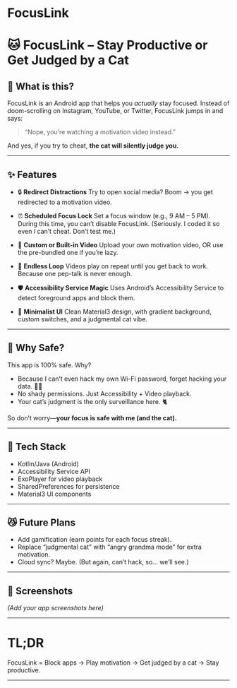 # FocusLink


# 🐱 FocusLink – Stay Productive or Get Judged by a Cat

## 📱 What is this?

FocusLink is an Android app that helps you *actually* stay focused.
Instead of doom-scrolling on Instagram, YouTube, or Twitter, FocusLink jumps in and says:

> “Nope, you’re watching a motivation video instead.”

And yes, if you try to cheat, **the cat will silently judge you.**

---

## ✨ Features

* 🔒 **Redirect Distractions**
  Try to open social media? Boom → you get redirected to a motivation video.

* ⏰ **Scheduled Focus Lock**
  Set a focus window (e.g., 9 AM – 5 PM). During this time, you can’t disable FocusLink.
  (Seriously. I coded it so even *I* can’t cheat. Don’t test me.)

* 🎥 **Custom or Built-in Video**
  Upload your own motivation video, OR use the pre-bundled one if you’re lazy.

* 🔁 **Endless Loop**
  Videos play on repeat until you get back to work. Because one pep-talk is never enough.

* 🛡 **Accessibility Service Magic**
  Uses Android’s Accessibility Service to detect foreground apps and block them.

* 🎨 **Minimalist UI**
  Clean Material3 design, with gradient background, custom switches, and a judgmental cat vibe.

---

## 🐾 Why Safe?

This app is 100% safe. Why?

* Because I can’t even hack my own Wi-Fi password, forget hacking your data. 🤷‍♂️
* No shady permissions. Just Accessibility + Video playback.
* Your cat’s judgment is the only surveillance here. 🐈

So don’t worry—**your focus is safe with me (and the cat).**

---

## 🚀 Tech Stack

* Kotlin/Java (Android)
* Accessibility Service API
* ExoPlayer for video playback
* SharedPreferences for persistence
* Material3 UI components

---

## 😼 Future Plans

* Add gamification (earn points for each focus streak).
* Replace “judgmental cat” with “angry grandma mode” for extra motivation.
* Cloud sync? Maybe. (But again, can’t hack, so… we’ll see.)

---

## 📸 Screenshots

*(Add your app screenshots here)*

---

# TL;DR

FocusLink = Block apps → Play motivation → Get judged by a cat → Stay productive.

---

